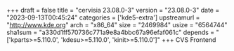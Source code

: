 +++
draft = false
title = "cervisia 23.08.0-3"
version = "23.08.0-3"
date = "2023-09-13T00:45:24"
categories = ['kde5-extra']
upstreamurl = "http://www.kde.org"
arch = "x86_64"
size = "2469984"
usize = "6564744"
sha1sum = "a330d1ff570736c771a9e8a4bbc67a96efaf061c"
depends = "['kparts>=5.110.0', 'kdesu>=5.110.0', 'kinit>=5.110.0']"
+++
CVS Frontend